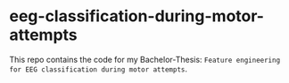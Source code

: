 # eeg-classification-during-motor-attempts
This repo contains the code for my Bachelor-Thesis: `Feature engineering for EEG classification during motor attempts`.
